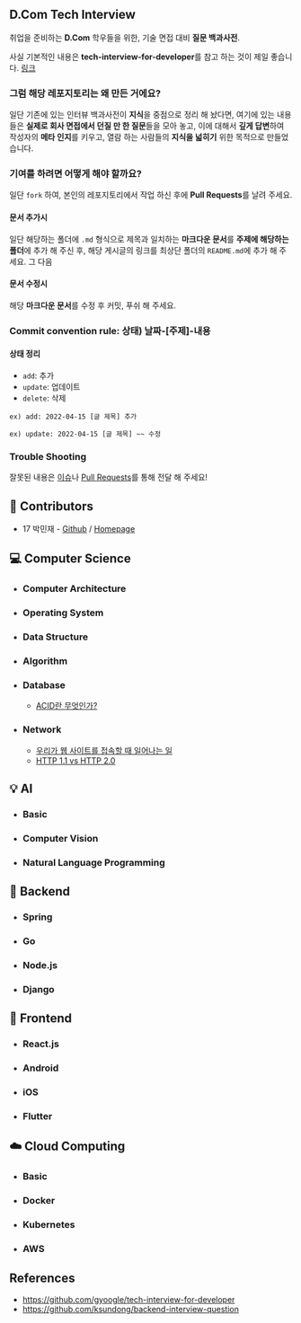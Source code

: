 ## D.Com Tech Interview
취업을 준비하는 **D.Com** 학우들을 위한, 기술 면접 대비 **질문 백과사전**.

사실 기본적인 내용은 **tech-interview-for-developer**를 참고 하는 것이 제일 좋습니다. [링크](https://github.com/gyoogle/tech-interview-for-developer)

### 그럼 해당 레포지토리는 왜 만든 거에요?
일단 기존에 있는 인터뷰 백과사전이 **지식**을 중점으로 정리 해 놨다면, 여기에 있는 내용들은 **실제로 회사 면접에서 던질 만 한 질문**들을 모아 놓고, 이에 대해서 **깊게 답변**하여 작성자의 **메타 인지**를 키우고, 열람 하는 사람들의 **지식을 넓히기** 위한 목적으로 만들었습니다.

### 기여를 하려면 어떻게 해야 할까요?
일단 `fork` 하여, 본인의 레포지토리에서 작업 하신 후에 **Pull Requests**를 날려 주세요.

#### 문서 추가시
일단 해당하는 폴더에 `.md` 형식으로 제목과 일치하는 **마크다운 문서**를 **주제에 해당하는 폴더**에 추가 해 주신 후, 해당 게시글의 링크를 최상단 폴더의 `README.md`에 추가 해 주세요. 그 다음 

#### 문서 수정시
해당 **마크다운 문서**를 수정 후 커밋, 푸쉬 해 주세요.

### Commit convention rule: 상태) 날짜-[주제]-내용

#### 상태 정리
- `add`: 추가
- `update`: 업데이트
- `delete`: 삭제

`ex) add: 2022-04-15 [글 제목] 추가`

`ex) update: 2022-04-15 [글 제목] ~~ 수정`

### Trouble Shooting
잘못된 내용은 [이슈](https://github.com/Dcom-KHU/dcom-tech-interview/issues)나 [Pull Requests](https://github.com/Dcom-KHU/dcom-tech-interview/pulls)를 통해 전달 해 주세요!

## 👥 Contributors
- 17 박민재 - [Github](https://github.com/JustKode) / [Homepage](https://justkode.kr/)

## 💻 Computer Science
- ### Computer Architecture

- ### Operating System

- ### Data Structure

- ### Algorithm

- ### Database
    - [ACID란 무엇인가?](https://github.com/Dcom-KHU/dcom-tech-interview/blob/master/Computer%20Science/Database/acid.md)
- ### Network
    - [우리가 웹 사이트를 접속할 때 일어나는 일](https://github.com/Dcom-KHU/dcom-tech-interview/blob/master/Computer%20Science/Network/when-we-enter-the-website.md)
    - [HTTP 1.1 vs HTTP 2.0](https://github.com/Dcom-KHU/dcom-tech-interview/blob/master/Computer%20Science/Network/http-1-vs-2.md)

## 💡 AI
- ### Basic

- ### Computer Vision

- ### Natural Language Programming

## 💾 Backend
- ### Spring

- ### Go

- ### Node.js

- ### Django


## 📱 Frontend
- ### React.js

- ### Android

- ### iOS

- ### Flutter

## ☁️ Cloud Computing
- ### Basic

- ### Docker

- ### Kubernetes

- ### AWS

## References
- https://github.com/gyoogle/tech-interview-for-developer
- https://github.com/ksundong/backend-interview-question